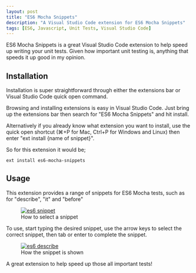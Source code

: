 ```yaml
---
layout: post
title: "ES6 Mocha Snippets"
description: "A Visual Studio Code extension for ES6 Mocha Snippets"
tags: [ES6, Javascript, Unit Tests, Visual Studio Code]
---
```


ES6 Mocha Snippets is a great Visual Studio Code extension to help speed up writing your unit tests. Given how important unit testing is, anything that speeds it up good in my opinion.

## Installation

Installation is super straightforward through either the extensions bar or Visual Studio Code quick open command.

Browsing and installing extensions is easy in Visual Studio Code. Just bring up the extensions bar then search for "ES6 Mocha Snippets" and hit install.

Alternatively if you already know what extension you want to install, use the quick open shortcut (⌘+P for Mac, Ctrl+P for Windows and Linux) then enter "ext install {name of snippet}".

So for this extension it would be;

    ext install es6-mocha-snippets

## Usage

This extension provides a range of snippets for ES6 Mocha tests, such as for "describe", "it" and "before"

<div class="center">
<figure>
	<a href="{{ site.url }}/images/describe-snippet.png"><img src="{{ site.url }}/images/describe-snippet.png" alt="es6 snippet"></a>
	<figcaption>How to select a snippet</figcaption>
</figure>
</div>

To use, start typing the desired snippet, use the arrow keys to select the correct snippet, then tab or enter to complete the snippet.

<div class="center">
<figure>
	<a href="{{ site.url }}/images/describe-snippet-2.png"><img src="{{ site.url }}/images/describe-snippet-2.png" alt="es6 describe"></a>
	<figcaption>How the snippet is shown</figcaption>
</figure>
</div>

A great extension to help speed up those all important tests!
